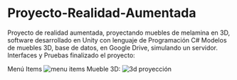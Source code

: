 # Proyecto-Realidad-Aumentada
Proyecto de realidad aumentada, proyectando muebles de melamina en 3D, software desarrollado en Unity con lenguaje de Programación C#
Modelos de muebles 3D, base de datos, en Google Drive, simulando un servidor. 
Interfaces y Pruebas finalizado el proyecto: 

Menú Items
![menu items](https://github.com/Goncho1212/Proyecto-Realidad-Aumentada/assets/115898132/f622a861-c543-4aa9-9ba1-c3c8c217dfd6)
Mueble 3D: 
![3d proyección](https://github.com/Goncho1212/Proyecto-Realidad-Aumentada/assets/115898132/dbf4c6c0-44f5-4b6f-9695-ce746717344f)

